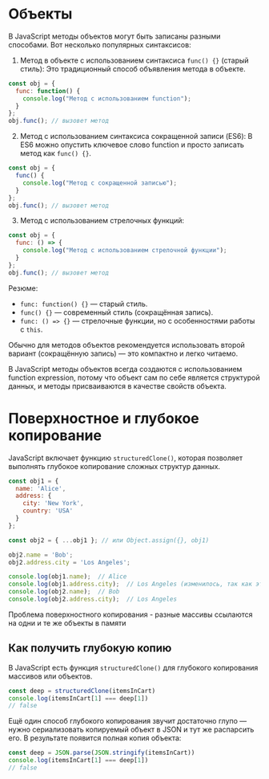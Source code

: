 # Объекты
В JavaScript методы объектов могут быть записаны разными способами. Вот несколько популярных синтаксисов:
1. Метод в объекте с использованием синтаксиса `func() {}` (старый стиль): Это традиционный способ объявления метода в объекте.
```js
const obj = {
  func: function() {
    console.log("Метод с использованием function");
  }
};
obj.func(); // вызовет метод
```

2. Метод с использованием синтаксиса сокращенной записи (ES6): В ES6 можно опустить ключевое слово function и просто записать метод как `func() {}`.
```js
const obj = {
  func() {
    console.log("Метод с сокращенной записью");
  }
};
obj.func(); // вызовет метод
```

3. Метод с использованием стрелочных функций:
```js
const obj = {
  func: () => {
    console.log("Метод с использованием стрелочной функции");
  }
};
obj.func(); // вызовет метод
```

Резюме:
- `func: function() {}` — старый стиль.
- `func() {}` — современный стиль (сокращённая запись).
- `func: () => {}` — стрелочные функции, но с особенностями работы с `this`.

Обычно для методов объектов рекомендуется использовать второй вариант (сокращённую запись) — это компактно и легко читаемо.

В JavaScript методы объектов всегда создаются с использованием function expression, потому что объект сам по себе является структурой данных, и методы присваиваются в качестве свойств объекта.

# Поверхностное и глубокое копирование 
JavaScript включает функцию `structuredClone()`, которая позволяет выполнять глубокое копирование сложных структур данных.

```js
const obj1 = {
  name: 'Alice',
  address: {
    city: 'New York',
    country: 'USA'
  }
};

const obj2 = { ...obj1 }; // или Object.assign({}, obj1)

obj2.name = 'Bob';
obj2.address.city = 'Los Angeles';

console.log(obj1.name);  // Alice
console.log(obj1.address.city);  // Los Angeles (изменилось, так как это ссылка на тот же объект)
console.log(obj2.name);  // Bob
console.log(obj2.address.city);  // Los Angeles
```

Проблема поверхностного копирования - разные массивы ссылаются на одни и те же объекты в памяти

## Как получить глубокую копию

В JavaScript есть функция `structuredClone()` для глубокого копирования массивов или объектов.
```js
const deep = structuredClone(itemsInCart)
console.log(itemsInCart[1] === deep[1])
// false
```

Ещё один способ глубокого копирования звучит достаточно глупо — нужно сериализовать копируемый объект в JSON и тут же распарсить его. В результате появится полная копия объекта:
```js
const deep = JSON.parse(JSON.stringify(itemsInCart))
console.log(itemsInCart[1] === deep[1])
// false
```
